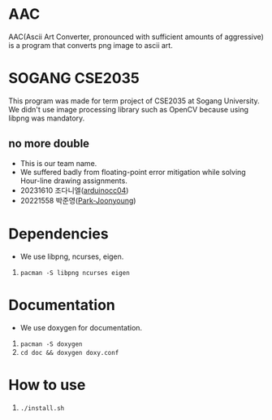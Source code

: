 # AAC
AAC(Ascii Art Converter, pronounced with sufficient amounts of aggressive) is a program that converts png image to ascii art.

# SOGANG CSE2035
This program was made for term project of CSE2035 at Sogang University.   
We didn't use image processing library such as OpenCV because using libpng was mandatory.
## no more double
- This is our team name.
- We suffered badly from floating-point error mitigation while solving Hour-line drawing assignments.
- 20231610 조다니엘([arduinocc04](https://github.com/arduinocc04))
- 20221558 박준영([Park-Joonyoung](https://github.com/Park-Joonyoung))

# Dependencies
- We use libpng, ncurses, eigen.  
1. `pacman -S libpng ncurses eigen`

# Documentation
- We use doxygen for documentation.
1. `pacman -S doxygen`
2. `cd doc && doxygen doxy.conf`

# How to use
1. `./install.sh`

